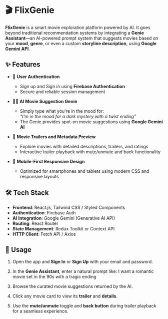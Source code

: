 # 🎬 FlixGenie

**FlixGenie** is a smart movie exploration platform powered by AI. It goes beyond traditional recommendation systems by integrating a **Genie Assistant**—an AI-powered prompt system that suggests movies based on your **mood**, **genre**, or even a custom **storyline description**, using **Google Gemini API**.

## ✨ Features

- 🔐 **User Authentication**  
  - Sign up and Sign in using **Firebase Authentication**  
  - Secure and reliable session management

- 🧞‍♂️ **AI Movie Suggestion Genie**  
  - Simply type what you're in the mood for:  
    _"I'm in the mood for a dark mystery with a twist ending"_  
  - The Genie provides spot-on movie suggestions using **Google Gemini AI**

- 🎦 **Movie Trailers and Metadata Preview**  
  - Explore movies with detailed descriptions, trailers, and ratings  
  - Interactive trailer playback with mute/unmute and back functionality

- 📱 **Mobile-First Responsive Design**  
  - Optimized for smartphones and tablets using modern CSS and responsive layouts

## 🛠️ Tech Stack

- **Frontend**: React.js, Tailwind CSS / Styled Components  
- **Authentication**: Firebase Auth  
- **AI Integration**: Google Gemini (Generative AI API)  
- **Routing**: React Router  
- **State Management**: Redux Toolkit or Context API  
- **HTTP Client**: Fetch API / Axios


## 🚀 Usage

1. Open the app and **Sign In** or **Sign Up** with your email and password.
2. In the **Genie Assistant**, enter a natural prompt like:
   I want a romantic movie set in the 90s with a tragic ending

3. Browse the curated movie suggestions returned by the AI.
4. Click any movie card to view its **trailer** and **details**.
5. Use the **mute/unmute** toggle and **back button** during trailer playback for a seamless experience.





